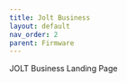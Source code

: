```yaml
---
title: Jolt Business
layout: default
nav_order: 2
parent: Firmware
---
```



JOLT Business Landing Page
